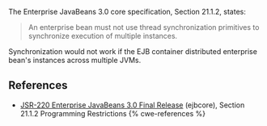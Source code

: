 The Enterprise JavaBeans 3.0 core specification, Section 21.1.2, states:

> An enterprise bean must not use thread synchronization primitives to synchronize execution of multiple instances.

Synchronization would not work if the EJB container distributed enterprise bean's instances across multiple JVMs.


## References
* [ JSR-220 Enterprise JavaBeans 3.0 Final Release](http://jcp.org/aboutJava/communityprocess/final/jsr220/index.html) (ejbcore), Section 21.1.2 Programming Restrictions
{% cwe-references %}
